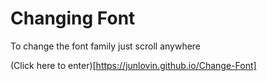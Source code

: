 # Changing Font
To change the font family just scroll anywhere

(Click here to enter)[https://junlovin.github.io/Change-Font]